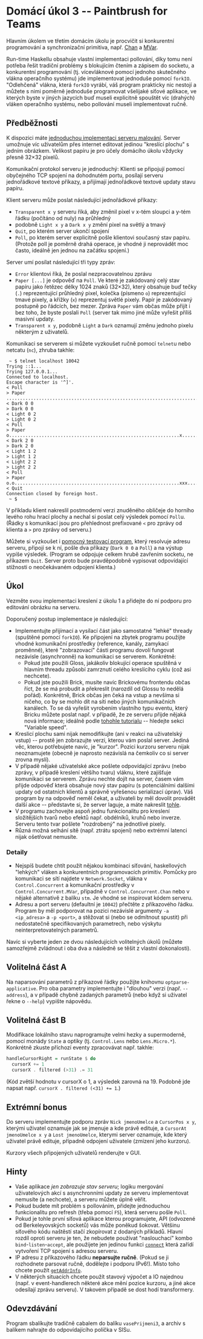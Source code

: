 
# Domácí úkol 3 -- Paintbrush for Teams

Hlavním úkolem ve třetím domácím úkolu je procvičit si konkurentní programování
a synchronizační primitiva, např.
[Chan](https://hackage.haskell.org/package/base-4.12.0.0/docs/Control-Concurrent-Chan.html)
a
[MVar](https://hackage.haskell.org/package/base-4.12.0.0/docs/Control-Concurrent-MVar.html).

Run-time Haskellu obsahuje vlastní implementaci pollování, díky tomu není
potřeba řešit tradiční problémy s blokujícím čtením a zápisem do socketu, a
konkurentní programování (tj. vícevláknové pomocí jednoho skutečného vlákna
operačního systému) jde implementovat jednoduše pomocí `forkIO`. "Odlehčená"
vlákna, která `forkIO` vyrábí, váš program prakticky nic nestojí a můžete s
nimi poměrně jednoduše programovat všelijaké síťové aplikace, ve kterých byste
v jiných jazycích buď museli explicitně spouštět víc (drahých) vláken
operačního systému, nebo pollování museli implementovat ručně.

## Předběžnosti

K dispozici máte [jednoduchou implementaci serveru malování](paintserver.hs).
Server umožnuje víc uživatelům přes internet editovat jedinou "kreslící plochu" s jedním obrázkem.
Velikost papíru je pro účely domácího úkolu vždycky přesně 32×32 pixelů.

Komunikační protokol serveru je jednoduchý: Klienti se připojují pomocí
obyčejného TCP spojení na dohodnutém portu, posílají serveru jednořádkové
textové příkazy, a přijímají jednořádkové textové updaty stavu papíru.

Klient serveru může poslat následující jednořádkové příkazy:
- `Transparent x y` serveru říká, aby změnil pixel v x-tém sloupci a y-tém
  řádku (počítáno od nuly) na průhledný
- podobně `Light x y` a `Dark x y` změní pixel na světlý a tmavý
- `Quit`, po kterém server ukončí spojení
- `Poll`, po kterém server explicitně pošle klientovi současný stav papíru.
  (Protože poll je poměrně drahá operace, je vhodné ji neprovádět moc často,
  ideálně jen jednou na začátku spojení.)

Server umí posílat následující tři typy zpráv:

- `Error` klientovi říká, že poslal nezpracovatelnou zprávu
- `Paper [...]` je odpověď na `Poll`. Ve které je zakódovaný celý stav papíru
  jako řetězec délky 1024 znaků (32×32), který obsahuje buď tečky (`.`)
  reprezentující průhledný pixel, kolečka (písmeno `o`) reprezentující tmavé
  pixely, a křížky (`x`) reprezentuj světlé pixely. Papír je zakódovaný
  postupně po řádcích, bez mezer.
  Zpráva `Paper` vám občas může přijít i bez toho, že byste poslali `Poll`
  (server tak mimo jiné může vyřešit příliš masivní updaty.
- `Transparent x y`, podobně `Light` a `Dark` oznamují změnu jednoho pixelu
  některým z uživatelů.

Komunikaci se serverem si můžete vyzkoušet ručně pomocí `telnet`u nebo netcatu
(`nc`), zhruba takhle:

```
 ~ $ telnet localhost 10042
Trying ::1...
Trying 127.0.0.1...
Connected to localhost.
Escape character is '^]'.
< Poll
> Paper ................................................................................................................................................................................................................................................................................................................................................................................................................................................................................................................................................................................................................................................................................................................................................................................................................................................................................................................................................................................................................................................................
< Dark 0 0
> Dark 0 0
< Light 0 2
> Light 0 2
< Poll
> Paper o...............................................................x...............................................................................................................................................................................................................................................................................................................................................................................................................................................................................................................................................................................................................................................................................................................................................................................................................................................................................................................................................................................................
< Dark 2 0
> Dark 2 0
< Light 1 2
> Light 1 2
< Light 2 2
> Light 2 2
< Poll
> Paper o.o.............................................................xxx.............................................................................................................................................................................................................................................................................................................................................................................................................................................................................................................................................................................................................................................................................................................................................................................................................................................................................................................................................................................................
< Quit
Connection closed by foreign host.
 ~ $
```

V příkladu klient nakreslil postmoderní verzi znuděného obličeje do horního
levého rohu hrací plochy a nechal si poslat celý výsledek pomocí `Poll`u.
(Řádky s komunikací jsou pro přehlednost prefixované `<` pro zprávy od klienta
a `>` pro zprávy od serveru.)

Můžete si vyzkoušet i [pomocný testovací program](sendpixel.hs), který resolvuje
adresu serveru, připojí se k ní, pošle dva příkazy (`Dark 0 0` a `Poll`) a na výstup
vypíše výsledek. (Program se odpojuje celkem hrubě zavřením
socketu, ne příkazem `Quit`. Server proto bude pravděpodobně vypisovat
odpovídající stížnosti o neočekávaném odpojení klienta.)

## Úkol

Vezměte svou implementaci kreslení z úkolu 1 a přidejte do ní podporu pro
editování obrázku na serveru.

Doporučený postup implementace je následující:
- Implementujte přijímací a vysílací část jako samostatné "lehké" thready
  (spuštěné pomocí `forkIO`). Ke připojení na zbytek programu použijte vhodné
  komunikační prostředky (reference, kanály, zamykací proměnné), které
  "zobrazovací" části programu dovolí fungovat nezávisle (asynchronně) na
  komunikaci se serverem. Konkrétně:
  - Pokud jste použili Gloss, jakákoliv blokující operace spuštěná v hlavním
    threadu způsobí zamrznutí celého kreslícího cyklu (což asi nechcete).
  - Pokud jste použili Brick, musíte navíc Brickovému frontendu občas říct, že
    se má probudit a překreslit (narozdíl od Glossu to nedělá pořád).
    Konkrétně, Brick občas jen čeká na vstup a nevšíma si ničeho, co by se
    mohlo dít na síti nebo jiných komunikačních kanálech. To se dá vyřešit
    vyrobením vlastního typu eventu, který Bricku můžete poslat např. v
    případě, že ze serveru přijde nějaká nová informace; ideálně podle [tohohle
    tutorialu](https://samtay.github.io/posts/introduction-to-brick) --
    hledejte sekci "Variable speed".
- Kreslicí plochu sami nijak nemodifikujte (ani v reakci na uživatelský vstup) --
  prostě jen zobrazujte verzi, kterou vám poslal server. Jediná věc,
  kterou potřebujete navíc, je "kurzor". Pozici kurzoru serveru nijak
  neoznamujete (obecně je naprosto nezávislá na čemkoliv co si server zrovna
  myslí).
- V případě nějaké uživatelské akce pošlete odpovídající zprávu (nebo zprávy, v
  případě kreslení většího tvaru) vláknu, které zajišťuje komunikaci se
  serverem. Zprávu nechte dojít na server, časem vám přijde odpověď která
  obsahuje nový stav papíru (s potenciálními dalšími updaty od ostatních
  klientů a správně vyřešenou serializací úprav). Váš program by na odpověď
  neměl čekat, a uživateli by měl dovolit provádět další akce -- představte si,
  že server laguje, a máte nakreslit
  [tohle](https://www.redbubble.com/es/i/lamina-fotografica/Mona-Pixel-Pixelated-Mona-Lisa-de-Galiderath/16003491.6Q0TX).
- V programu zachovejte aspoň jednu funkcionalitu pro kreslení složitějších
  tvarů nebo efektů např. obdélníků, kruhů nebo inverze. Serveru tento tvar
  pošlete "rozdrobený" na jednotlivé pixely.
- Různá možná selhání sítě (např. ztrátu spojení) nebo extrémní latenci nijak
  ošetřovat nemusíte.


### Detaily

- Nejspíš budete chtít použít nějakou kombinaci síťování, haskellových
  "lehkých" vláken a konkurentních programovacích primitiv. Pomůcky pro
  komunikaci se sítí najdete v `Network.Socket`, vlákna v `Control.Concurrent`
  a komunikační prostředky v `Control.Concurrent.MVar`, případně v
  `Control.Concurrent.Chan` nebo v nějaké alternativě z balíku `stm`. Je vhodné
  se inspirovat kódem serveru.
- Adresu a port serveru (defaultní je `10042`) přečtěte z příkazového řádku.
  Program by měl podporovat na pozici nezávislé argumenty `-a <ip_adresa>` a
  `-p <port>`, a stěžovat si (nebo se odmítnout spustit) při nedostatečně
  specifikovaných parametrech, nebo výskytu neinterpretovatelných parametrů.

Navíc si vyberte jeden ze dvou následujících volitelných úkolů (můžete
samozřejmě zvládnout i oba dva a následně se těšit z vlastní dokonalosti).

## Volitelná část A

Na naparsování parametrů z příkazové řádky použijte knihovnu
`optparse-applicative`. Pro oba parametry implementujte i "dlouhou" verzi
(např. `--address`), a v případě chybně zadaných parametrů (nebo když si
uživatel řekne o `--help`) vypište nápovědu.

## Volitelná část B

Modifikace lokálního stavu naprogramujte velmi hezky a supermoderně, pomocí monády
`State` a optiky (tj. `Control.Lens` nebo `Lens.Micro.*`). Konkrétně zkuste
příchozí eventy zpracovávat např. takhle:

```hs
handleCursorRight = runState $ do
  cursorX += 1
  cursorX . filtered (>31) .= 31
```

(Kód zvětší hodnotu v cursorX o 1, a výsledek zarovná na 19. Podobně jde napsat
např. `cursorX . filtered (<31) += 1`.)

## Extrémní bonus

Do serveru implementujte podporu zpráv `Nick jmenoUmelce` a `CursorPos x y`,
kterými uživatel oznamuje jak se jmenuje a kde právě edituje, a `CursorAt
jmenoUmelce x y` a `Lost jmenoUmelce`, kterymi server oznamuje, kde který
uživatel právě edituje, případně odpojení uživatele (zmizení jeho kurzoru).

Kurzory všech připojených uživatelů renderujte v GUI.

## Hinty

- Vaše aplikace _jen zobrazuje stav serveru_; logiku mergování uživatelových
  akcí s asynchronními updaty ze serveru implementovat nemusíte (a nechcete), a
  serveru můžete úplně věřit.
- Pokud budete mít problém s pollováním, přidejte jednoduchou funkcionalitu pro
  refresh (třeba pomocí `F5`), která serveru pošle `Poll`.
- Pokud je tohle první síťová aplikace kterou programujete, API (odvozené od
  Berkeleyovských socketů) vás může poněkud šokovat. Většinu síťového kódu
  naštěstí stačí zkopírovat z dodaných příkladů. Hlavní rozdíl oproti serveru
  je ten, že nebudete používat "naslouchací" kombo `bind`-`listen`-`accept`,
  ale použijete jen jedinou funkci
  [`connect`](https://hackage.haskell.org/package/network-3.1.1.0/docs/Network-Socket.html#v:connect)
  která zařídí vytvoření TCP spojení s adresou serveru.
- IP adresu z příkazového řádku **neparsujte ručně**. (Pokud se ji rozhodnete
  parsovat ručně, dodělejte i podporu IPv6!). Místo toho chcete použít
  [`getAddrInfo`](https://hackage.haskell.org/package/network-3.1.1.0/docs/Network-Socket.html#v:getAddrInfo).
- V některých situacích chcete použít stavový výpočet a IO najednou (např. v
  event-handlerech některé akce mění pozice kurzoru, a jiné akce odesílají
  zprávu serveru). V takovém případě se dost hodí transformery.

## Odevzdávání

Program sbalíkujte tradičně cabalem do balíku `vasePrijmeni3`, a archiv s
balíkem nahrajte do odpovídajícího políčka v SISu.
